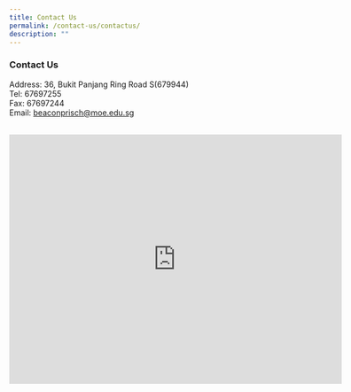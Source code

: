 ```yaml
---
title: Contact Us
permalink: /contact-us/contactus/
description: ""
---
```

### Contact Us

Address: 36, Bukit Panjang Ring Road S(679944)<br>
Tel: 67697255<br>
Fax: 67697244<br>
Email: [beaconprisch@moe.edu.sg](mailto:beaconprisch@moe.edu.sg)
<br>
<br>

<iframe src="https://www.google.com/maps/embed?pb=!1m16!1m12!1m3!1d3329.9161401095635!2d103.77270251712605!3d1.3833718795880323!2m3!1f0!2f0!3f0!3m2!1i1024!2i768!4f13.1!2m1!1sbeacon%20primary%20school!5e0!3m2!1sen!2ssg!4v1681093888304!5m2!1sen!2ssg" width="600" height="450" style="border:0;" allowfullscreen="" loading="lazy"></iframe>